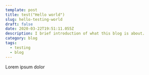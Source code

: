 ```yaml
---
template: post
title: test("Hello world")
slug: hello-testing-world
draft: false
date: 2020-03-22T19:51:11.055Z
description: I brief introduction of what this blog is about.
category: blog
tags:
  - testing
  - blog
---
```

Lorem ipsum dolor